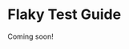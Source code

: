 <!--
{
  "name": "Flaky Test Guide",
  "category": "5f18d20522eec65d44a3c1cd",
  "priority": 600
}
-->
# Flaky Test Guide

Coming soon!